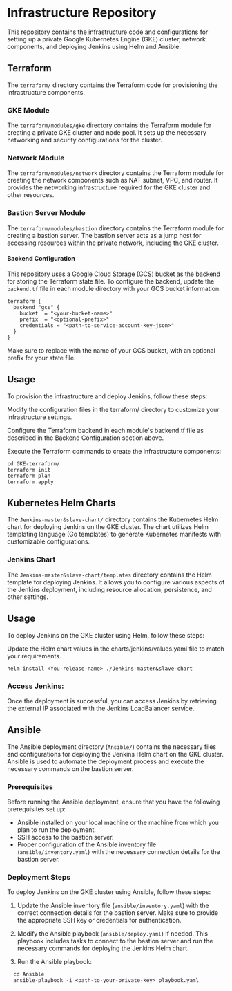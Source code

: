 # Infrastructure Repository

This repository contains the infrastructure code and configurations for setting up a private Google Kubernetes Engine (GKE) cluster, network components, and deploying Jenkins using Helm and Ansible.

## Terraform

The `terraform/` directory contains the Terraform code for provisioning the infrastructure components.

### GKE Module

The `terraform/modules/gke` directory contains the Terraform module for creating a private GKE cluster and node pool. It sets up the necessary networking and security configurations for the cluster.

### Network Module

The `terraform/modules/network` directory contains the Terraform module for creating the network components such as NAT subnet, VPC, and router. It provides the networking infrastructure required for the GKE cluster and other resources.

### Bastion Server Module

The `terraform/modules/bastion` directory contains the Terraform module for creating a bastion server. The bastion server acts as a jump host for accessing resources within the private network, including the GKE cluster.

#### Backend Configuration

This repository uses a Google Cloud Storage (GCS) bucket as the backend for storing the Terraform state file. To configure the backend, update the `backend.tf` file in each module directory with your GCS bucket information:

```hcl
terraform {
  backend "gcs" {
    bucket  = "<your-bucket-name>"
    prefix  = "<optional-prefix>"
    credentials = "<path-to-service-account-key-json>"
  }
}
```
Make sure to replace <your-bucket-name> with the name of your GCS bucket, <optional-prefix> with an optional prefix for your state file.

## Usage
To provision the infrastructure and deploy Jenkins, follow these steps:

Modify the configuration files in the terraform/ directory to customize your infrastructure settings.

Configure the Terraform backend in each module's backend.tf file as described in the Backend Configuration section above.

Execute the Terraform commands to create the infrastructure components:
  ```hcl
cd GKE-terraform/
terraform init
terraform plan
terraform apply
  ```
## Kubernetes Helm Charts

The `Jenkins-master&slave-chart/` directory contains the Kubernetes Helm chart for deploying Jenkins on the GKE cluster. The chart utilizes Helm templating language (Go templates) to generate Kubernetes manifests with customizable configurations.

### Jenkins Chart

The `Jenkins-master&slave-chart/templates` directory contains the Helm template for deploying Jenkins. It allows you to configure various aspects of the Jenkins deployment, including resource allocation, persistence, and other settings.

## Usage
To deploy Jenkins on the GKE cluster using Helm, follow these steps:

Update the Helm chart values in the charts/jenkins/values.yaml file to match your requirements.

```hcl
helm install <You-release-name> ./Jenkins-master&slave-chart
```
### Access Jenkins:

Once the deployment is successful, you can access Jenkins by retrieving the external IP associated with the Jenkins LoadBalancer service.
  
 ## Ansible

The Ansible deployment directory (`Ansible/`) contains the necessary files and configurations for deploying the Jenkins Helm chart on the GKE cluster. Ansible is used to automate the deployment process and execute the necessary commands on the bastion server.

### Prerequisites

Before running the Ansible deployment, ensure that you have the following prerequisites set up:

- Ansible installed on your local machine or the machine from which you plan to run the deployment.
- SSH access to the bastion server.
- Proper configuration of the Ansible inventory file (`ansible/inventory.yaml`) with the necessary connection details for the bastion server.

### Deployment Steps

To deploy Jenkins on the GKE cluster using Ansible, follow these steps:

1. Update the Ansible inventory file (`ansible/inventory.yaml`) with the correct connection details for the bastion server. Make sure to provide the appropriate SSH key or credentials for authentication.

2. Modify the Ansible playbook (`ansible/deploy.yaml`) if needed. This playbook includes tasks to connect to the bastion server and run the necessary commands for deploying the Jenkins Helm chart.

3. Run the Ansible playbook:

```shell
  cd Ansible
  ansible-playbook -i <path-to-your-private-key> playbook.yaml
```

  
  
